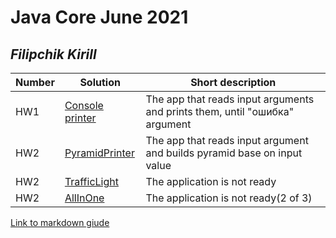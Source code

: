 # Java Core June 2021

## *Filipchik Kirill*

| Number | Solution  | Short description
| --- | --- | --- |
| HW1 | [Console printer](https://github.com/NikolaevArtem/Java_Core_June_2021/tree/feature/KirillFilipchik/src/main/java/homework_1) | The app that reads input arguments and prints them, until "ошибка" argument |
| HW2 | [PyramidPrinter](https://github.com/NikolaevArtem/Java_Core_June_2021/tree/feature/KirillFilipchik/src/main/java/homework_2/pyramid) | The app that reads input argument and builds pyramid base on input value |
| HW2 | [TrafficLight](https://github.com/NikolaevArtem/Java_Core_June_2021/tree/feature/KirillFilipchik/src/main/java/homework_2/traffic) | The application is not ready|
| HW2 | [AllInOne](https://github.com/NikolaevArtem/Java_Core_June_2021/tree/feature/KirillFilipchik/src/main/java/homework_2/) | The application is not ready(2 of 3)|

[Link to markdown giude](https://github.com/adam-p/markdown-here/wiki/Markdown-Cheatsheet)

